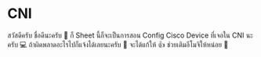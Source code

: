 # CNI
สวัสดีครับ ชื่อดีนะครับ 👋 ก็ Sheet นี้ก็จะเป็นการสอน Config Cisco Device ที่เจอใน CNI นะครับ 💻 ถ้าผิดพลาดอะไรไปก็แจ้งได้เลยนะครับ 📢 จะได้แก้ให้ 👍 ช่วยเติมอีโมจิให้หน่อย 🔧
